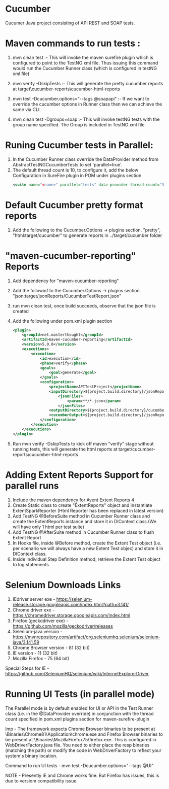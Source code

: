 # Cucumber
Cucumer Java project consisting of API REST and SOAP tests.


Maven commands to run tests :
=============================
1. mvn clean test  :- This will invoke the maven surefire plugin which is configured to point to the TestNG xml file. Thus issuing
this command would run the Cucumber Runner class (which is configured in testNG xml file)

2. mvn verify -DskipTests   :-  This will generate the pretty cucumber reports at target\cucumber-reports\cucumber-html-reports 

3. mvn test -Dcucumber.options="--tags @soapapi"  :- If we want to override the cucumber options in Runner class then we can achieve the same via CLI

4. mvn clean test -Dgroups=soap :- This will invoke testNG tests with the group name specified.  The Group is included in TestNG.xml file.


Runing Cucumber tests in Parallel:
=================================

1. In the Cucumber Runner class override the DataProvider method from AbstractTestNGCucumberTests to set 'parallel=true'.
2. The default thread count is 10, to configure it, add the below Configuration in SureFire plugin in POM under plugins section
	``` xml
	<suite name="<name>" parallel="tests" data-provider-thread-count="3">
	```
	
Default Cucumber pretty format reports
======================================
1. Add the following to the Cucumber.Options -> plugins section. "pretty", "html:target/cucumber" to generate reports in ../target/cucumber folder

"maven-cucumber-reporting" Reports
==================================
1. Add dependency for "maven-cucumber-reporting" 
2. Add the followinf to the Cucumber.Options -> plugins section.  "json:target/jsonReports/CucumberTestReport.json"
3. run mvn clean test, once build succeeds, observe that the json file is created
4. Add the following under pom.xml plugin section

	``` xml
	<plugin>
		<groupId>net.masterthought</groupId>
		<artifactId>maven-cucumber-reporting</artifactId>
		<version>5.0.0</version>
		<executions>
			<execution>
				<id>execution</id>
				<phase>verify</phase>
				<goals>
					<goal>generate</goal>
				</goals>
				<configuration>
					<projectName>APITestProject</projectName>
					<inputDirectory>${project.build.directory}/jsonReports</inputDirectory>
						<jsonFiles>
							<param>**/*.json</param>
						</jsonFiles>
					<outputDirectory>${project.build.directory}/cucumber-reports</outputDirectory>
					<cucumberOutput>${project.build.directory}/jsonReports/CucumberTestReport.json</cucumberOutput>	 			
				</configuration>
			</execution>
		</executions>
	</plugin>
	```

5. Run mvn verify -DskipTests to kick off maven "verify" stage without running tests, this will generate the html reports at target\cucumber-reports\cucumber-html-reports

	
Adding Extent Reports Support for parallel runs
===============================================
1. Include the maven dependency for Avent Extent Reports 4
2. Create Static class to create "ExtentReports" object and instantiate ExtentSparkReporter (Html Reporter has been replaced in latest version)
3. Add TestNG @BeforeSuite method in Cucumber Runner class and create the ExtentReports instance and store it in DIContext class.(We will have only 1 html per test suite)
4. Add TestNG @AfterSuite method in Cucumber Runner class to flush Extent Report
5. In Hooks file, inside @Before method, create the Extent Test object (i.e. per scenario we will always have a new Extent Test objec) and store it in DIContext class.
6. Inside individual Step Definition method, retrieve the Extent Test object to log statements.


Selenium Downloads Links
========================
1. IEdriver server exe - https://selenium-release.storage.googleapis.com/index.html?path=3.141/
2. Chrome driver exe - https://chromedriver.storage.googleapis.com/index.html
3. Firefox (geckodriver exe) - https://github.com/mozilla/geckodriver/releases
4. Selenium-java version - https://mvnrepository.com/artifact/org.seleniumhq.selenium/selenium-java/3.141.59
5. Chrome Browser version - 81 (32 bit)
6. IE version - 11 (32 bit)
7. Mozilla Firefox - 75 (64 bit)

Special Steps for IE - https://github.com/SeleniumHQ/selenium/wiki/InternetExplorerDriver

Running UI Tests (in parallel mode)
===================================
The Parallel mode is by default enabled for UI or API in the Test Runner class (i.e. in the @DataProvider override) in conjunction with the 
thread count specified in pom.xml plugins section for maven-surefire-plugin

Imp -  The framework expects Chrome Browser binaries to be present at \\Binaries\\Chrome81\\Application\\chrome.exe
and Firefox Browser binaries to be present at \\Binaries\\MozillaFirefox75\\firefox.exe.  This is configured in WebDriverFactory.java file.
You need to either place the resp binaries (matching the path) or modify the code in WebDriverFactory to reflect your system's binary location.

Command to run UI tests -  mvn test -Dcucumber.options="--tags @UI"


NOTE -  Presently IE and Chrome works fine. But Firefox has issues, this is due to versiom compatibility issue.